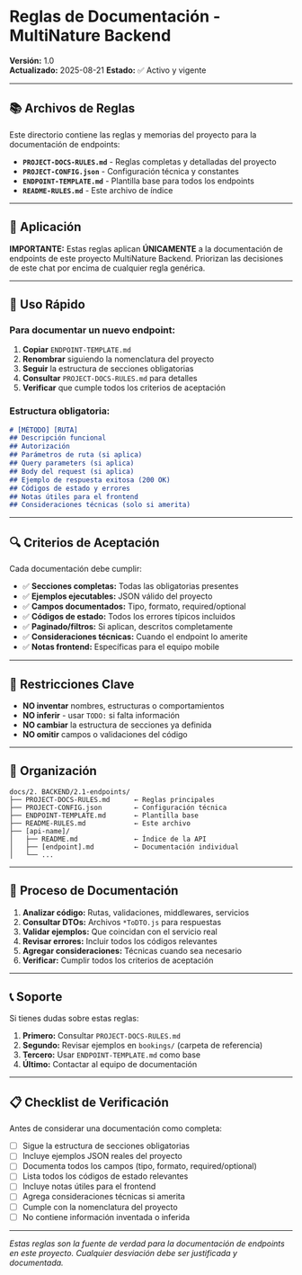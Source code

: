 # Reglas de Documentación - MultiNature Backend

**Versión:** 1.0  
**Actualizado:** 2025-08-21
**Estado:** ✅ Activo y vigente

---

## 📚 Archivos de Reglas

Este directorio contiene las reglas y memorias del proyecto para la documentación de endpoints:

- **`PROJECT-DOCS-RULES.md`** - Reglas completas y detalladas del proyecto
- **`PROJECT-CONFIG.json`** - Configuración técnica y constantes
- **`ENDPOINT-TEMPLATE.md`** - Plantilla base para todos los endpoints
- **`README-RULES.md`** - Este archivo de índice

---

## 🎯 Aplicación

**IMPORTANTE:** Estas reglas aplican **ÚNICAMENTE** a la documentación de endpoints de este proyecto MultiNature Backend. Priorizan las decisiones de este chat por encima de cualquier regla genérica.

---

## 🚀 Uso Rápido

### Para documentar un nuevo endpoint:

1. **Copiar** `ENDPOINT-TEMPLATE.md`
2. **Renombrar** siguiendo la nomenclatura del proyecto
3. **Seguir** la estructura de secciones obligatorias
4. **Consultar** `PROJECT-DOCS-RULES.md` para detalles
5. **Verificar** que cumple todos los criterios de aceptación

### Estructura obligatoria:

```markdown
# [MÉTODO] [RUTA]
## Descripción funcional
## Autorización
## Parámetros de ruta (si aplica)
## Query parameters (si aplica)
## Body del request (si aplica)
## Ejemplo de respuesta exitosa (200 OK)
## Códigos de estado y errores
## Notas útiles para el frontend
## Consideraciones técnicas (solo si amerita)
```

---

## 🔍 Criterios de Aceptación

Cada documentación debe cumplir:

- ✅ **Secciones completas:** Todas las obligatorias presentes
- ✅ **Ejemplos ejecutables:** JSON válido del proyecto
- ✅ **Campos documentados:** Tipo, formato, required/optional
- ✅ **Códigos de estado:** Todos los errores típicos incluidos
- ✅ **Paginado/filtros:** Si aplican, descritos completamente
- ✅ **Consideraciones técnicas:** Cuando el endpoint lo amerite
- ✅ **Notas frontend:** Específicas para el equipo mobile

---

## 🚫 Restricciones Clave

- **NO inventar** nombres, estructuras o comportamientos
- **NO inferir** - usar `TODO:` si falta información
- **NO cambiar** la estructura de secciones ya definida
- **NO omitir** campos o validaciones del código

---

## 📁 Organización

```
docs/2. BACKEND/2.1-endpoints/
├── PROJECT-DOCS-RULES.md      ← Reglas principales
├── PROJECT-CONFIG.json        ← Configuración técnica
├── ENDPOINT-TEMPLATE.md       ← Plantilla base
├── README-RULES.md            ← Este archivo
├── [api-name]/
│   ├── README.md              ← Índice de la API
│   ├── [endpoint].md          ← Documentación individual
│   └── ...
```

---

## 🔄 Proceso de Documentación

1. **Analizar código:** Rutas, validaciones, middlewares, servicios
2. **Consultar DTOs:** Archivos `*ToDTO.js` para respuestas
3. **Validar ejemplos:** Que coincidan con el servicio real
4. **Revisar errores:** Incluir todos los códigos relevantes
5. **Agregar consideraciones:** Técnicas cuando sea necesario
6. **Verificar:** Cumplir todos los criterios de aceptación

---

## 📞 Soporte

Si tienes dudas sobre estas reglas:

1. **Primero:** Consultar `PROJECT-DOCS-RULES.md`
2. **Segundo:** Revisar ejemplos en `bookings/` (carpeta de referencia)
3. **Tercero:** Usar `ENDPOINT-TEMPLATE.md` como base
4. **Último:** Contactar al equipo de documentación

---

## 📋 Checklist de Verificación

Antes de considerar una documentación como completa:

- [ ] Sigue la estructura de secciones obligatorias
- [ ] Incluye ejemplos JSON reales del proyecto
- [ ] Documenta todos los campos (tipo, formato, required/optional)
- [ ] Lista todos los códigos de estado relevantes
- [ ] Incluye notas útiles para el frontend
- [ ] Agrega consideraciones técnicas si amerita
- [ ] Cumple con la nomenclatura del proyecto
- [ ] No contiene información inventada o inferida

---

*Estas reglas son la fuente de verdad para la documentación de endpoints en este proyecto. Cualquier desviación debe ser justificada y documentada.*
